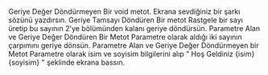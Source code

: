 Geriye Değer Döndürmeyen Bir void metot.
Ekrana sevdiğiniz bir şarkı sözünü yazdırsın. 
Geriye Tamsayı Döndüren Bir metot
Rastgele bir sayı üretip bu sayının 2'ye bölümünden kalanı geriye döndürsün.
Parametre Alan ve Geriye Değer Döndüren Bir Metot
Parametre olarak aldığı iki sayının çarpımını geriye dönsün.
Parametre Alan ve Geriye Değer Döndürmeyen bir Metot
Parametre olarak isim ve soyisim bilgilerini alıp " Hoş Geldiniz {isim} {soyisim} " şeklinde ekrana bassın.
